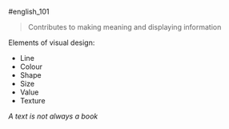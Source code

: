 #english_101 

> Contributes to making meaning and displaying information

Elements of visual design:
- Line
- Colour
- Shape
- Size
- Value
- Texture

*A text is not always a book*